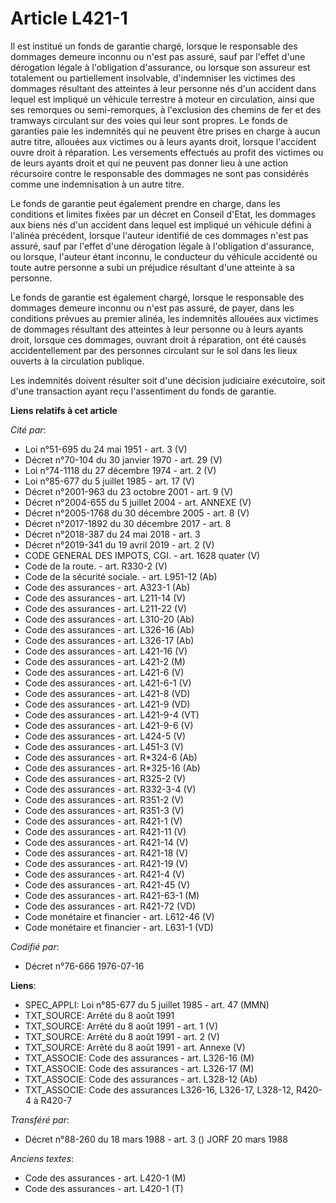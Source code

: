 # Article L421-1

Il est institué un fonds de garantie chargé, lorsque le responsable des dommages demeure inconnu ou n'est pas assuré, sauf
par l'effet d'une dérogation légale à l'obligation d'assurance, ou lorsque son assureur est totalement ou partiellement
insolvable, d'indemniser les victimes des dommages résultant des atteintes à leur personne nés d'un accident dans lequel est
impliqué un véhicule terrestre à moteur en circulation, ainsi que ses remorques ou semi-remorques, à l'exclusion des chemins
de fer et des tramways circulant sur des voies qui leur sont propres. Le fonds de garanties paie les indemnités qui ne
peuvent être prises en charge à aucun autre titre, allouées aux victimes ou à leurs ayants droit, lorsque l'accident ouvre
droit à réparation. Les versements effectués au profit des victimes ou de leurs ayants droit et qui ne peuvent pas donner
lieu à une action récursoire contre le responsable des dommages ne sont pas considérés comme une indemnisation à un autre
titre.

Le fonds de garantie peut également prendre en charge, dans les conditions et limites fixées par un décret en Conseil d'Etat,
les dommages aux biens nés d'un accident dans lequel est impliqué un véhicule défini à l'alinéa précédent, lorsque l'auteur
identifié de ces dommages n'est pas assuré, sauf par l'effet d'une dérogation légale à l'obligation d'assurance, ou lorsque,
l'auteur étant inconnu, le conducteur du véhicule accidenté ou toute autre personne a subi un préjudice résultant d'une
atteinte à sa personne.

Le fonds de garantie est également chargé, lorsque le responsable des dommages demeure inconnu ou n'est pas assuré, de payer,
dans les conditions prévues au premier alinéa, les indemnités allouées aux victimes de dommages résultant des atteintes à
leur personne ou à leurs ayants droit, lorsque ces dommages, ouvrant droit à réparation, ont été causés accidentellement par
des personnes circulant sur le sol dans les lieux ouverts à la circulation publique.

Les indemnités doivent résulter soit d'une décision judiciaire exécutoire, soit d'une transaction ayant reçu l'assentiment du
fonds de garantie.

**Liens relatifs à cet article**

_Cité par_:

  - Loi n°51-695 du 24 mai 1951 - art. 3 (V)
  - Décret n°70-104 du 30 janvier 1970 - art. 29 (V)
  - Loi n°74-1118 du 27 décembre 1974 - art. 2 (V)
  - Loi n°85-677 du 5 juillet 1985 - art. 17 (V)
  - Décret n°2001-963 du 23 octobre 2001 - art. 9 (V)
  - Décret n°2004-655 du 5 juillet 2004 - art. ANNEXE (V)
  - Décret n°2005-1768 du 30 décembre 2005 - art. 8 (V)
  - Décret n°2017-1892 du 30 décembre 2017 - art. 8
  - Décret n°2018-387 du 24 mai 2018 - art. 3
  - Décret n°2019-341 du 19 avril 2019 - art. 2 (V)
  - CODE GENERAL DES IMPOTS, CGI. - art. 1628 quater (V)
  - Code de la route. - art. R330-2 (V)
  - Code de la sécurité sociale. - art. L951-12 (Ab)
  - Code des assurances - art. A323-1 (Ab)
  - Code des assurances - art. L211-14 (V)
  - Code des assurances - art. L211-22 (V)
  - Code des assurances - art. L310-20 (Ab)
  - Code des assurances - art. L326-16 (Ab)
  - Code des assurances - art. L326-17 (Ab)
  - Code des assurances - art. L421-16 (V)
  - Code des assurances - art. L421-2 (M)
  - Code des assurances - art. L421-6 (V)
  - Code des assurances - art. L421-6-1 (V)
  - Code des assurances - art. L421-8 (VD)
  - Code des assurances - art. L421-9 (VD)
  - Code des assurances - art. L421-9-4 (VT)
  - Code des assurances - art. L421-9-6 (V)
  - Code des assurances - art. L424-5 (V)
  - Code des assurances - art. L451-3 (V)
  - Code des assurances - art. R*324-6 (Ab)
  - Code des assurances - art. R*325-16 (Ab)
  - Code des assurances - art. R325-2 (V)
  - Code des assurances - art. R332-3-4 (V)
  - Code des assurances - art. R351-2 (V)
  - Code des assurances - art. R351-3 (V)
  - Code des assurances - art. R421-1 (V)
  - Code des assurances - art. R421-11 (V)
  - Code des assurances - art. R421-14 (V)
  - Code des assurances - art. R421-18 (V)
  - Code des assurances - art. R421-19 (V)
  - Code des assurances - art. R421-4 (V)
  - Code des assurances - art. R421-45 (V)
  - Code des assurances - art. R421-63-1 (M)
  - Code des assurances - art. R421-72 (VD)
  - Code monétaire et financier - art. L612-46 (V)
  - Code monétaire et financier - art. L631-1 (VD)

_Codifié par_:

  - Décret n°76-666 1976-07-16

**Liens**:

  - SPEC_APPLI: Loi n°85-677 du 5 juillet 1985 - art. 47 (MMN)
  - TXT_SOURCE: Arrêté du 8 août 1991
  - TXT_SOURCE: Arrêté du 8 août 1991 - art. 1 (V)
  - TXT_SOURCE: Arrêté du 8 août 1991 - art. 2 (V)
  - TXT_SOURCE: Arrêté du 8 août 1991 - art. Annexe (V)
  - TXT_ASSOCIE: Code des assurances - art. L326-16 (M)
  - TXT_ASSOCIE: Code des assurances - art. L326-17 (M)
  - TXT_ASSOCIE: Code des assurances - art. L328-12 (Ab)
  - TXT_ASSOCIE: Code des assurances L326-16, L326-17, L328-12, R420-4 à R420-7

_Transféré par_:

  - Décret n°88-260 du 18 mars 1988 - art. 3 () JORF 20 mars 1988

_Anciens textes_:

  - Code des assurances - art. L420-1 (M)
  - Code des assurances - art. L420-1 (T)
